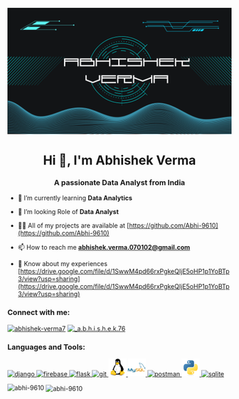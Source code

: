 ![logo](https://github.com/Abhi-9610/Abhi-9610/blob/76a503d5312e48b0c91169233e0b09b35ae7c9d7/Neon%20Modern%20Futuristic%20Simple%20Gaming%20YouTube%20Banner%20.png)

<h1 align="center">Hi 👋, I'm Abhishek Verma</h1>
<h3 align="center">A passionate Data Analyst from India</h3>


- 🔭 I’m currently learning **Data Analytics**

- 🤝 I’m looking Role of **Data Analyst**

- 👨‍💻 All of my projects are available at [https://github.com/Abhi-9610](https://github.com/Abhi-9610)

- 📫 How to reach me **abhishek.verma.070102@gmail.com**

- 📄 Know about my experiences [https://drive.google.com/file/d/1SwwM4pd66rxPgkeQIjE5oHP1p1YoBTp3/view?usp=sharing](https://drive.google.com/file/d/1SwwM4pd66rxPgkeQIjE5oHP1p1YoBTp3/view?usp=sharing)

<h3 align="left">Connect with me:</h3>
<p align="left">
<a href="https://linkedin.com/in/abhishek-verma7" target="blank"><img align="center" src="https://raw.githubusercontent.com/rahuldkjain/github-profile-readme-generator/master/src/images/icons/Social/linked-in-alt.svg" alt="abhishek-verma7" height="30" width="40" /></a>
<a href="https://instagram.com/_a.b.h.i.s.h.e.k.76" target="blank"><img align="center" src="https://raw.githubusercontent.com/rahuldkjain/github-profile-readme-generator/master/src/images/icons/Social/instagram.svg" alt="_a.b.h.i.s.h.e.k.76" height="30" width="40" /></a>
</p>

<h3 align="left">Languages and Tools:</h3>
<p align="left"> <a href="https://www.djangoproject.com/" target="_blank" rel="noreferrer"> <img src="https://cdn.worldvectorlogo.com/logos/django.svg" alt="django" width="40" height="40"/> </a> <a href="https://firebase.google.com/" target="_blank" rel="noreferrer"> <img src="https://www.vectorlogo.zone/logos/firebase/firebase-icon.svg" alt="firebase" width="40" height="40"/> </a> <a href="https://flask.palletsprojects.com/" target="_blank" rel="noreferrer"> <img src="https://www.vectorlogo.zone/logos/pocoo_flask/pocoo_flask-icon.svg" alt="flask" width="40" height="40"/> </a> <a href="https://git-scm.com/" target="_blank" rel="noreferrer"> <img src="https://www.vectorlogo.zone/logos/git-scm/git-scm-icon.svg" alt="git" width="40" height="40"/> </a> <a href="https://www.linux.org/" target="_blank" rel="noreferrer"> <img src="https://raw.githubusercontent.com/devicons/devicon/master/icons/linux/linux-original.svg" alt="linux" width="40" height="40"/> </a> <a href="https://www.mysql.com/" target="_blank" rel="noreferrer"> <img src="https://raw.githubusercontent.com/devicons/devicon/master/icons/mysql/mysql-original-wordmark.svg" alt="mysql" width="40" height="40"/> </a> <a href="https://postman.com" target="_blank" rel="noreferrer"> <img src="https://www.vectorlogo.zone/logos/getpostman/getpostman-icon.svg" alt="postman" width="40" height="40"/> </a> <a href="https://www.python.org" target="_blank" rel="noreferrer"> <img src="https://raw.githubusercontent.com/devicons/devicon/master/icons/python/python-original.svg" alt="python" width="40" height="40"/> </a> <a href="https://www.sqlite.org/" target="_blank" rel="noreferrer"> <img src="https://www.vectorlogo.zone/logos/sqlite/sqlite-icon.svg" alt="sqlite" width="40" height="40"/> </a> </p>

<p><img align="left" src="https://github-readme-stats.vercel.app/api/top-langs?username=abhi-9610&show_icons=true&locale=en&layout=compact" alt="abhi-9610" /></p>

<p>&nbsp;<img align="center" src="https://github-readme-stats.vercel.app/api?username=abhi-9610&show_icons=true&locale=en" alt="abhi-9610" /></p>

